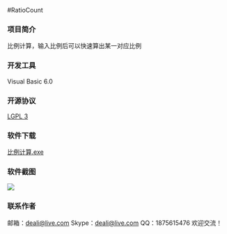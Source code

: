 #RatioCount

### 项目简介
比例计算，输入比例后可以快速算出某一对应比例

### 开发工具
Visual Basic 6.0

### 开源协议
[LGPL 3](http://git.oschina.net/deali/CodeZone/blob/master/LICENSE/LGPL3.LICENSE?dir=0&filepath=LICENSE%2FLGPL3.LICENSE&oid=5cc63c20b453fb272056d6ce14398a593d303a90&sha=45e842c4825ed3bb614e5086b82742c428e0d70b)

### 软件下载
[比例计算.exe](http://git.oschina.net/deali/RatioCount/attach_files/download?i=61215&u=http%3A%2F%2Ffiles.git.oschina.net%2Fgroup1%2FM00%2F00%2F69%2FZxV3cFdntqaAU9eBAACOAHDfbLw938.exe%3Ftoken%3D791fd232f1dacd88b6bc9552a7e5cc64%26ts%3D1466414788%26attname%3D%E6%AF%94%E4%BE%8B%E8%AE%A1%E7%AE%97.exe)

### 软件截图
![](http://git.oschina.net/deali/RatioCount/raw/master/_Screenshot/截图.png)

### 联系作者
邮箱：deali@live.com
Skype：deali@live.com
QQ：1875615476
欢迎交流！